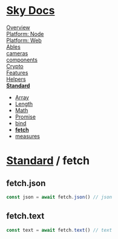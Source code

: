 <!--- This fetch was auto-generated using "npx sky readme" --> 

# [Sky Docs](/README.md)

[Overview](..%2F..%2Fdocs%2Foverview%2FOverview.md)   
[Platform: Node](..%2F..%2F%40node%2FPlatform%3A%20Node.md)   
[Platform: Web](..%2F..%2F%40web%2FPlatform%3A%20Web.md)   
[Ables](..%2F..%2Fables%2FAbles.md)   
[cameras](..%2F..%2Fcameras%2Fcameras.md)   
[components](..%2F..%2Fcomponents%2Fcomponents.md)   
[Crypto](..%2F..%2Fcrypto%2FCrypto.md)   
[Features](..%2F..%2Ffeatures%2FFeatures.md)   
[Helpers](..%2F..%2Fhelpers%2FHelpers.md)   
**[Standard](..%2F..%2Fstandard%2FStandard.md)**   
* [Array](..%2F..%2Fstandard%2FArray%2FArray.md)
* [Length](..%2F..%2Fstandard%2FLength%2FLength.md)
* [Math](..%2F..%2Fstandard%2FMath%2FMath.md)
* [Promise](..%2F..%2Fstandard%2FPromise%2FPromise.md)
* [bind](..%2F..%2Fstandard%2Fbind%2Fbind.md)
* **[fetch](..%2F..%2Fstandard%2Ffetch%2Ffetch.md)**
* [measures](..%2F..%2Fstandard%2Fmeasures%2Fmeasures.md)
  
# [Standard](..%2F..%2Fstandard%2FStandard.md) / fetch

## fetch.json

```typescript
const json = await fetch.json() // json

```

## fetch.text

```typescript
const text = await fetch.text() // text

```